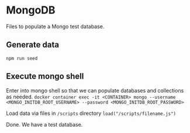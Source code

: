 # MongoDB
Files to populate a Mongo test database.

## Generate data
`npm run seed`

## Execute mongo shell
Enter into mongo shell so that we can populate databases and collections as needed.
`docker container exec -it <CONTAINER> mongo --username <MONGO_INITDB_ROOT_USERNAME> --password <MONGO_INITDB_ROOT_PASSWORD>`

Load data via files in `/scripts` directory
`load("/scripts/filename.js")`

Done. We have a test database.
